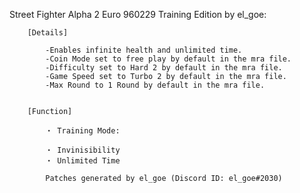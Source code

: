 Street Fighter Alpha 2 Euro 960229 Training Edition by el_goe:

        [Details]

            -Enables infinite health and unlimited time.
            -Coin Mode set to free play by default in the mra file.
            -Difficulty set to Hard 2 by default in the mra file.
            -Game Speed set to Turbo 2 by default in the mra file.
            -Max Round to 1 Round by default in the mra file.


        [Function]

            ・ Training Mode:

            ・ Invinisibility
            ・ Unlimited Time

            Patches generated by el_goe (Discord ID: el_goe#2030)

